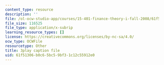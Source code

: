 ```yaml
---
content_type: resource
description: ''
file: /ol-ocw-studio-app/courses/15-401-finance-theory-i-fall-2008/61f51306b0c65bc59bf31c12c55912e0_tL7Lcl90Sc0.vtt
file_size: 116525
file_type: application/x-subrip
learning_resource_types: []
license: https://creativecommons.org/licenses/by-nc-sa/4.0/
ocw_type: OCWFile
resourcetype: Other
title: 3play caption file
uid: 61f51306-b0c6-5bc5-9bf3-1c12c55912e0
---
```


